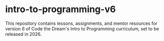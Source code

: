 # intro-to-programming-v6

This repository contains lessons, assignments, and mentor resources for version 6 of Code the Dream's Intro to Programming curriculum, set to be released in 2026.
